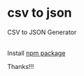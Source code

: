 # csv to json
CSV to JSON Generator</br></br>


Install <a href="https://www.npmjs.com/package/csv2json-generator">npm package</a>
</br>



Thanks!!!
